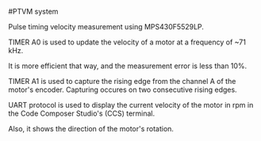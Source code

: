 #PTVM system

Pulse timing velocity measurement using MPS430F5529LP.

TIMER A0 is used to update the velocity of a motor at a frequency of ~71 kHz.

It is more efficient that way, and the measurement error is less than 10%.

TIMER A1 is used to capture the rising edge from the channel A of the motor's encoder. Capturing occures on two consecutive rising edges.

UART protocol is used to display the current velocity of the motor in rpm in the Code Composer Studio's (CCS) terminal.

Also, it shows the direction of the motor's rotation.
